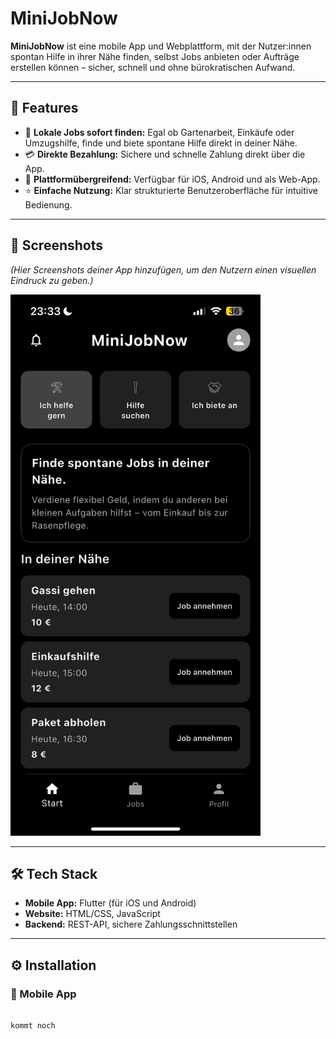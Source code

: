 # MiniJobNow

**MiniJobNow** ist eine mobile App und Webplattform, mit der Nutzer:innen spontan Hilfe in ihrer Nähe finden, selbst Jobs anbieten oder Aufträge erstellen können – sicher, schnell und ohne bürokratischen Aufwand.


<hr>

<h2>🚀 Features</h2>
<ul>
    <li>📍 <strong>Lokale Jobs sofort finden:</strong> Egal ob Gartenarbeit, Einkäufe oder Umzugshilfe, finde und biete spontane Hilfe direkt in deiner Nähe.</li>
    <li>💳 <strong>Direkte Bezahlung:</strong> Sichere und schnelle Zahlung direkt über die App.</li>
    <li>📱 <strong>Plattformübergreifend:</strong> Verfügbar für iOS, Android und als Web-App.</li>
    <li>⭐ <strong>Einfache Nutzung:</strong> Klar strukturierte Benutzeroberfläche für intuitive Bedienung.</li>
</ul>

<hr>

<h2>📸 Screenshots</h2>
<p><em>(Hier Screenshots deiner App hinzufügen, um den Nutzern einen visuellen Eindruck zu geben.)</em></p>

<img src="app.jpg" alt="Jobübersicht" width="400"/>
<hr>

<h2>🛠️ Tech Stack</h2>
<ul>
    <li><strong>Mobile App:</strong> Flutter (für iOS und Android)</li>
    <li><strong>Website:</strong> HTML/CSS, JavaScript</li>
    <li><strong>Backend:</strong> REST-API, sichere Zahlungsschnittstellen</li>
</ul>

<hr>

<h2>⚙️ Installation</h2>

<h3>📱 Mobile App</h3>
<pre><code>
kommt noch
